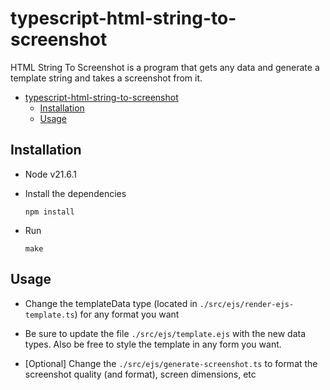 # typescript-html-string-to-screenshot
HTML String To Screenshot is a program that gets any data and generate a template string and takes a screenshot from it.

- [typescript-html-string-to-screenshot](#typescript-html-string-to-screenshot)
  - [Installation](#installation)
  - [Usage](#usage)

## Installation
* Node v21.6.1

* Install the dependencies
    ```shell
    npm install
    ```

* Run
    ```shell
    make
    ```

## Usage
* Change the templateData type (located in `./src/ejs/render-ejs-template.ts`) for any format you want

* Be sure to update the file `./src/ejs/template.ejs` with the new data types. Also be free to style the template in any form you want.

* [Optional] Change the `./src/ejs/generate-screenshot.ts` to format the screenshot quality (and format), screen dimensions, etc